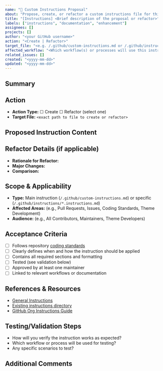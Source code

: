 ```yaml
---
name: "📝 Custom Instructions Proposal"
about: "Propose, create, or refactor a custom instructions file for this repository"
title: "[Instructions] <Brief description of the proposal or refactor>"
labels: ["instructions", "documentation", "enhancement"]
assignees: []
projects: []
author: "<your GitHub username>"
action: "<Create | Refactor>"
target_file: "<e.g. /.github/custom-instructions.md or /.github/instructions/<topic>.instructions.md>"
affected_workflow: "<Which workflow(s) or processes will use this instruction?>"
related_issues: []
created: "<yyyy-mm-dd>"
updated: "<yyyy-mm-dd>"
---
```


## Summary

<!-- Describe the purpose and goal of this instruction file. What problem does it solve? Why is it needed? -->

## Action

- **Action Type:** ☐ Create ☐ Refactor (select one)
- **Target File:** `<exact path to file to create or refactor>`

## Proposed Instruction Content

<!-- Paste or describe the instruction text, including code examples, formatting, and any required structure. If updating, specify the changes. -->

## Refactor Details (if applicable)

- **Rationale for Refactor:**  
  <!-- Why does this instruction need refactoring? What improvements are expected? -->
- **Major Changes:**  
  <!-- List and explain the key changes from the previous version. -->
- **Comparison:**  
  <!-- Briefly compare old vs new content, highlighting improvements, removals, or additions. -->

## Scope & Applicability

- **Type:** Main instruction (`/.github/custom-instructions.md`) or specific (`/.github/instructions/*.instructions.md`)
- **Affected Areas:** (e.g., Pull Requests, Issues, Coding Standards, Theme Development)
- **Audience:** (e.g., All Contributors, Maintainers, Theme Developers)

## Acceptance Criteria

- [ ] Follows repository [coding standards](https://github.com/lightspeedwp/.github/blob/master/.github/instructions/coding-standards.instructions.md)
- [ ] Clearly defines when and how the instruction should be applied
- [ ] Contains all required sections and formatting
- [ ] Tested (see validation below)
- [ ] Approved by at least one maintainer
- [ ] Linked to relevant workflows or documentation

## References & Resources

- [General Instructions](https://github.com/lightspeedwp/.github/blob/master/.github/custom-instructions.md)
- [Existing instructions directory](https://github.com/lightspeedwp/.github/tree/master/.github/instructions)
- [GitHub Org Instructions Guide](https://docs.github.com/en/copilot/customizing-copilot/adding-organization-custom-instructions-for-github-copilot)

## Testing/Validation Steps

- How will you verify the instruction works as expected?
- Which workflow or process will be used for testing?
- Any specific scenarios to test?

## Additional Comments

<!-- Add any other notes, context, or questions here. -->